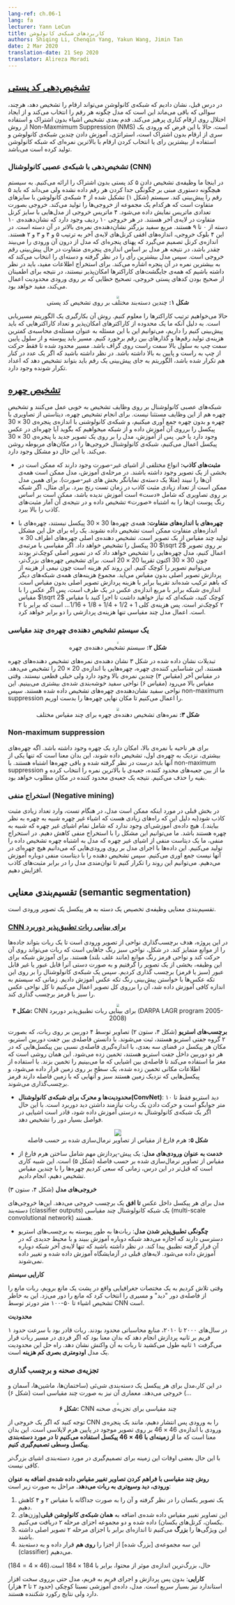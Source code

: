 ```yaml
---
lang-ref: ch.06-1
lang: fa
lecturer: Yann LeCun
title: کاربردهای شبکه‌ی کانولوشن
authors: Shiqing Li, Chenqin Yang, Yakun Wang, Jimin Tan
date: 2 Mar 2020
translation-date: 21 Sep 2020
translator: Alireza Moradi
---
```


 <!--
In the previous lecture, we demonstrated that a convolutional network can recognize digits, however, the question remains, how does the model pick each digit and avoid perturbation on neighboring digits. The next step is to detect non/overlapping objects and use the general approach of Non-Maximum Suppression (NMS). Now, given the assumption that the input is a series of non-overlapping digits, the strategy is to train several convolutional networks and using either majority vote or picking the digits corresponding to the highest score generated by the convolutional network.
-->

## [تشخیص‌دهی کد پستی](https://www.youtube.com/watch?v=ycbMGyCPzvE&t=43s)

در درس قبل، نشان دادیم که شبکه‌ی کانولوشن می‌تواند ارقام را تشخیص دهد، هرچند، سوالی که باقی می‌ماند این است که  مدل چگونه هر رقم را انتخاب می‌کند و از ایجاد اختلال روی ارقام کناری پرهیز می‌کند. قدم بعدی تشخیص اشیاء بدون اشتراک و استفاده از روش Non-Maxmimum Suppression (NMS) است. حالا با این فرض که ورودی یک سری از ارقام بدون اشتراک است، استراتژی، آموزش دادن چندین شبکه‌ی کانولوشن و استفاده از بیشترین رای یا انتخاب کردن ارقام با بالاترین نمره‌ای که شبکه کانولوشن تولید کرده است می‌باشد.  

<!--
### Recognition with CNN

Here we present the task of recognizing 5 non-overlapping zip codes. The system was not given any instructions on how to separate each digit but knows that is must predict 5 digits. The system (Figure 1) consists of 4 different sized convolutional networks, each producing one set of outputs. The output is represented in matrices. The four output matrices are from models with a different kernel width in the last layer. In each output, there are 10 rows, representing 10 categories from 0 to 9. The larger white square represents a higher score in that category. In these four output blocks, the horizontal sizes of the last kernel layers are 5, 4, 3 and 2 respectively. The size of the kernel decides the width of the model's viewing window on the input, therefore each model is predicting digits based on different window sizes. The model then takes a majority vote and selects the category that corresponds to the highest score in that window. To extract useful information, one should keep in mind that not all combinations of characters are possible, therefore error correction leveraging input restrictions is useful to ensure the outputs are true zip codes.

<center>
<img src="{{site.baseurl}}/images/week06/06-1/O1IN3JD.png" style="zoom: 40%; background-color:#DCDCDC;"/><br>
<b>Figure 1:</b> Multiple classifiers on zip code recognition
</center>

Now to impose the order of the characters. The trick is to utilize a shortest path algorithm. Since we are given ranges of possible characters and the total number of digits to predict, We can approach this problem by computing the minimum cost of producing digits and transitions between digit. The path has to be continuous from the lower left cell to the upper right cell on the graph, and the path is restricted to only contain movements from left to right and bottom to top. Note that if the same number is repeated next to each other, the algorithm should be able to distinguish there are repeated numbers instead of predicting a single digit.
-->

### تشخیص‌‌دهی با شبکه‌ی عصبی کانولوشنال (CNN)
در اینجا ما وظیفه‌ی تشخیص دادن ۵ کد پستی بدون اشتراک را ارائه می‌کنیم. به سیستم هیچگونه دستوری مبنی بر چگونگی جدا کردن هر رقم داده نشده ولی می‌داند که باید ۵ رقم را پیش‌بینی کند. سیستم (شکل ۱) تشکیل شده از ۴ شبکه‌ی کانولوشن با سایزهای متفاوت است که هرکدام یک مجموعه از خروجی‌ها را تولید می‌کند. خروجی بصورت تعدادی ماتریس نمایش داده می‌شود. ۴ ماتریس خروجی از مدل‌هایی با سایز کرنل متفاوت در لایه‌ی آخر هستند. در هر خروجی ۱۰ ردیف وجود دارد که نشان‌دهنده‌ی ۱۰ دسته از ۰ تا ۹ هستند. مربع سفید بزرگتر نشان‌دهنده‌ی نمره‌ی بالاتر در آن دسته است. در این ۴ بلوک خروجی، اندازه‌های افقی کرنل‌های لایه‌ی آخر به ترتیب ۵ و ۴ و ۳ و ۲ هستند. اندازه‌ی کرنل تصمیم می‌گیرد که پهنای پنجره‌ای که مدل از درون آن ورودی را می‌بیند چقدر باشد، در نتیجه هر مدل بر اساس اندازه‌ی پنجره‌ی متفاوت در حال پیش‌بینی رقم خروجی است. سپس مدل بیشترین رأی را در نظر گرفته و دسته‌ای را انتخاب می‌کند که به بیشترین نمره در آن پنجره اشاره می‌کند. برای استخراج اطلاعات مفید،‌ باید در نظر داشته باشیم که همه‌ی جایگشت‌های کاراکترها امکان‌پذیر نیستند، در نتیجه برای اطمینان از صحیح بودن کدهای پستی خروجی، تصحیح خطایی که بر روی ورودی محدودیت اعمال می‌کند، مفید خواهد بود. 

<center>
<img src="{{site.baseurl}}/images/week06/06-1/O1IN3JD.png" style="zoom: 40%; background-color:#DCDCDC;"/><br>
<b>شکل ۱:</b> چندین دسته‌بند مختلف بر روی تشخیص کد پستی
</center>

حالا می‌خواهیم ترتیب کاراکترها را معلوم کنیم. روش آن بکارگیری یک الگوریتم مسیریابی است. به دلیل آنکه ما یک محدوده از کاراکترهای امکان‌پذیر و تعداد کاراکترهایی که باید پیش‌بینی کنیم را داریم، می‌توانیم این با این مسئله به عنوان مسئله‌ی محاسبه‌ی کمترین هزینه‌ی تولید رقم‌ها و گذارهای بین رقم برخورد کنیم. مسیر باید پیوسته و از سلول پایین سمت چپ به سلول بالا سمت راست روی گراف باشد. مسیر محدود شده تا فقط حرکت از چپ به راست و پایین به بالا داشته باشد. در نظر داشته باشید که اگر یک عدد در کنار هم تکرار شده باشد، الگوریتم به جای پیش‌بینی یک رقم باید بتواند تشخیص دهد که اعداد تکرار شونده وجود دارد.

<!--
## [Face detection](https://www.youtube.com/watch?v=ycbMGyCPzvE&t=1241s)

Convolutional neural networks perform well on detection tasks and face detection is no exception. To perform face detection we collect a dataset of images with faces and without faces, on which we train a convolutional net with a window size such as 30 $\times$ 30 pixels and ask the network to tell whether there is a face or not. Once trained, we apply the model to a new image and 30 $\times$ 30 pixel window, the convolutional net will light up the output at the corresponding locations. However, two problems exist.


- **False Positives**: There are many different variations of non-face objects that may appear in a patch of an image. During the training stage, the model may not see all of them (*i.e.* a fully representative set of non-face patches). Therefore, the model may suffer from a lot of false positives at test time. For example, if the network has not been trained on images containing hands, it may detect faces based on skin tones and incorrectly classify patches of images containing hands as faces, thereby giving rise to false positives.

- **Different Face Size:** Not all faces are 30 $\times$ 30 pixels, so faces of differing sizes may not be detected. One way to handle this issue is to generate multi-scale versions of the same image. The original detector will detect faces around 30 $\times$ 30 pixels. If applying a scale on the image of factor $\sqrt 2$, the model will detect faces that were smaller in the original image since what was 30 $\times$ 30 is now 20 $\times$ 20 pixels roughly. To detect bigger faces, we can downsize the image. This process is inexpensive as half of the expense comes from processing the original non-scaled image. The sum of the expenses of all other networks combined is about the same as processing the original non-scaled image. The size of the network is the square of the size of the image on one side, so if you scale down the image by $\sqrt 2$, the network you need to run is smaller by a factor of 2. So the overall cost is $1+1/2+1/4+1/8+1/16…$, which is 2. Performing a multi-scale model only doubles the computational cost.

-->


## [تشخیص چهره](https://www.youtube.com/watch?v=ycbMGyCPzvE&t=1241s)

شبکه‌های عصبی کانولوشنال بر روی وظایف تشخیص به خوبی عمل می‌کنند و تشخیص چهره هم از این وظایف مستثنا نیست. برای انجام تشخیص چهره، دیتاستی از تصاویری با چهره و بدون چهره جمع آوری میکنیم، و شبکه‌ی کانولوشنی با اندازه‌ی پنجره‌ی ${30 \times 30}$ پیکسل را برروی آن آموزش داده و از شبکه میخواهیم که بگوید آیا چهره‌ای در عکس وجود دارد یا خیر. پس از آموزش، مدل را بر روی یک تصویر جدید با پنجره‌ی ${30 \times 30}$ پیکسل اعمال می‌کنیم، شبکه‌ی کانولوشنال خروجی‌ها را در مکان‌های مربوطه روشن می‌کند. با این حال دو مشکل وجود دارد.


- **مثبت‌های کاذب:** انواع مختلفی از اشیای غیر-صورت وجود دارند که ممکن است در بخشی از یک تصویر وجود داشته باشند. در مرحله‌ی آموزش، مدل ممکن است همه‌ی آن‌ها را نبیند (مثلا یک دسته‌ی نمایانگر بخش های غیر-صورت). برای همین مدل ممکن است از تعداد زیادی مثبت کاذب در زمان تست رنج ببرد. برای مثال، اگر شبکه بر روی تصاویری که شامل «دست» است آموزش ندیده باشد، ممکن است بر اساس رنگ پوست ان‌ها را به اشتباه «صورت» تشخیص داده و در نتیجه‌ی آن آمار مثبت‌های کاذب را بالا ببرد.

- **چهره‌های با اندازه‌های متفاوت:** همه‌ی چهره‌ها ${30 \times 30}$ پیکسل نیستند، چهره‌های با اندازه‌های متفاوت ممکن است تشخیص داده نشوند. یک راه برای حل این مشکل تولید چند مقیاس از یک تصویر است. تشخیص دهنده‌ی اصلی چهره‌های اطراف ${30 \times 30}$ پیکسل را تشخیص خواهد داد. اگر مقیاسی با مرتبه‌ی $\sqrt 2$ بر روی تصویر اعمال کنیم، مدل چهره‌هایی را تشخیص خواهد داد که در تصویر اصلی کوچک‌تر بودند چون ${30 \times 30}$ اکنون تقریبا ${20 \times 20}$ است. برای تشخیص چهره‌های بزرگ‌تر، می‌توانیم تصویر را کوچک کنیم. این روند کم هزینه است چون نیمی از هزینه از پردازش تصویر اصلی بدون مقیاس می‌آید. مجموع هزینه‌های همه‌ی شبکه‌های دیگر که باهم ترکیب شده‌اند تقریبا برابر با هزینه پردازش تصویر اصلی بدون مقیاس است. اندازه‌ی شبکه برابر با مربع اندازه‌ی عکس در یک طرف است، پس اگر عکس را با مقیاس $\sqrt 2$ کوچک کنید، شبکه‌ای که نیاز خواهید داشت تا اجرا کنید با مقیاس ۲ کوچک‌تر است. پس هزینه‌ی کلی $1+1/2+1/4+1/8+1/16…$ است که برابر با ۲ است. اعمال مدل چند مقیاسی تنها هزینه‌ی پردازشی را دو برابر خواهد کرد.

<!--
### A multi-scale face detection system

<center>
<img src="{{site.baseurl}}/images/week06/06-1/8R3v0Dj.png" style="zoom: 30%; background-color:#DCDCDC;"/><br>
<b>Figure 2:</b> Face detection system
</center>

The maps shown in (Figure 3) indicate the scores of face detectors. This face detector recognizes faces that are 20 $\times$ 20 pixels in size. In fine-scale (Scale 3) there are many high scores but are not very definitive. When the scaling factor goes up (Scale 6), we see more clustered white regions. Those white regions represent detected faces. We then apply non-maximum suppression to get the final location of the face.

<center>
<img src="{{site.baseurl}}/images/week06/06-1/CQ8T00O.png" style="zoom: 40%; background-color:#DCDCDC;"/><br>
<b>Figure 3:</b> Face detector scores for various scaling factors
</center>
-->

### یک سیستم تشخیص دهنده‌ی چهره‌ی چند مقیاسی

<center>
<img src="{{site.baseurl}}/images/week06/06-1/8R3v0Dj.png" style="zoom: 30%; background-color:#DCDCDC;"/><br>
<b>شکل ۲:</b> سیستم تشخیص دهنده‌ی چهره
</center>

تبدیلات نشان داده شده در شکل ۳ نشان دهنده‌ی نمره‌های تشخیص دهنده‌های چهره هستند. این شناسایی‌ کننده‌ی چهره، چهره‌هایی با اندازه‌‌ی ${20 \times 20}$ را تشخیص می‌دهد. در مقیاس آخر (مقیاس ۳) چندین نمره‌ی بالا وجود دارد ولی خیلی قطعی نیستند. وقتی مقیاس بالا می‌رود (مقیاس ۶) نواحی سفید خوشه‌بندی شده‌ی بیشتری می‌بینیم. این نواحی سفید نشان‌دهنده‌ی چهره‌های تشخیص داده شده هستند. سپس non-maximum suppression را اعمال می‌کنیم تا مکان نهایی چهره‌ها را بدست اوریم.

<center>
<img src="{{site.baseurl}}/images/week06/06-1/CQ8T00O.png" style="zoom: 40%; background-color:#DCDCDC;"/><br>
<b>شکل ۳:</b> نمره‌های تشخیص دهنده‌ی چهره برای چند مقیاس مختلف
</center>

<!---
### Non-maximum suppression

For each high-scoring region, there is probably a face underneath. If more faces are detected very close to the first, it means that only one should be considered correct and the rest are wrong. With non-maximum suppression, we take the highest-scoring of the overlapping bounding boxes and remove the others. The result will be a single bounding box at the optimum location.
-->

### Non-maximum suppression

برای هر ناحیه با نمره‌ی بالا، امکان دارد یک چهره وجود داشته باشد. اگه چهره‌های بیشتری، نزدیک به چهره‌ی اول، تشخیص داده شوند، این بدان معنا است که تنها یکی از آنها باید درست در نظر گرفته شده و باقی چهره‌ها اشتباه هستند. با non-maximum suppression ما از بین جعبه‌های محدود کننده، جعبه‌ی با بالاترین نمره را انتخاب کرده و بقیه را حذف می‌کنیم. نتیجه یک جعبه‌ی محدود کننده در مکان مطلوب خواهد بود.

<!--
### Negative mining

In the last section, we discussed how the model may run into a large number of false positives at test time as there are many ways for non-face objects to appear similar to a face. No training set will include all the possible non-face objects that look like faces. We can mitigate this problem through negative mining. In negative mining, we create a negative dataset of non-face patches which the model has (erroneously) detected as faces. The data is collected by running the model on inputs that are known to contain no faces. Then we retrain the detector using the negative dataset. We can repeat this process to increase the robustness of our model against false positives.
-->

### استخراج منفی (Negative mining)

در بخش قبلی در مورد اینکه ممکن است مدل، در هنگام تست، وارد تعداد زیادی مثبت کاذب شود(به دلیل این که راه‌های زیادی هست که اشیاء غیر چهره شبیه به چهره به نظر بیایند.). هیچ داده‌ی آموزشی‌ای وجود ندارد که شامل تمام اشیای غیر چهره که شبیه به چهره هستند باشد. ما می‌توانیم این مشکل را با استخراج منفی کاهش دهیم. در استخراج منفی،‌ ما یک دیتاست منفی از اشیای غیر چهره که مدل به اشتباه چهره تشخیص داده را تولید می‌کنیم. این داده‌ها با اجرای مدل بر روی ورودی‌هایی که می‌دانیم هیچ چهره‌ای در آنها نیست جمع اوری می‌کنیم. سپس تشخیص دهنده را با دیتاست منفی دوباره آموزش می‌دهیم. می‌توانیم این روند را تکرار کنیم تا توان‌مندی مدل را در برابر مثبت‌های کاذب افزایش دهیم. 

<!--
## Semantic segmentation

Semantic segmentation is the task of assigning a category to every pixel in an input image.
-->

## تقسیم‌بندی معنایی (semantic segmentation)

تقسیم‌بندی معنایی وظیفه‌ی تخصیص یک دسته به هر پیکسل یک تصویر ورودی است.

<!--
### [CNN for Long Range Adaptive Robot Vision](https://www.youtube.com/watch?v=ycbMGyCPzvE&t=1669s)

In this project, the goal was to label regions from input images so that a robot can distinguish between roads and obstacles. In the figure, the green regions are areas the robot can drive on and the red regions are obstacles like tall grass. To train the network for this task, we took a patch from the image and manually label it traversable or not (green or red). We then train the convolutional network on the patches by asking it to predict the color of the patch. Once the system is sufficiently trained, it is applied to the entire image, labeling all the regions of the image as green or red.

<center>
<img src="{{site.baseurl}}/images/week06/06-1/5mM7dTT.png" style="zoom: 40%; background-color:#DCDCDC;"/><br>
<b>Figure 4:</b> CNN for Long Range Adaptive Robot Vision (DARPA LAGR program 2005-2008)
</center>

There were five categories for prediction: 1) super green, 2) green, 3) purple: obstacle foot line, 4) red obstacle  5) super red: definitely an obstacle.
-->

### [CNN برای بینایی ربات تطبیق‌پذیر دوربرد](https://www.youtube.com/watch?v=ycbMGyCPzvE&t=1669s)

در این پروژه، هدف برچسب‌گذاری نواحی از تصویر ورودی است تا یک ربات بتواند جاده‌ها را از موانع متمایز کند. در شکل، نواحی سبز رنگ جاهایی است که ربات می‌تواند روی آن حرکت کند و نواحی قرمز رنگ موانع (مانند علف بلند) هستند. برای آموزش شبکه برای این وظیفه، بخشی از یک تصویر را گرفتیم و به صورت دستی آنرا قابل عبور یا غیر قابل عبور (سبز یا قرمز) برچسب گذاری کردیم. سپس یک شبکه‌ی کانولوشنال را بر روی این تکه عکس‌ها با خواستن پیش‌بینی رنگ تکه عکس آموزش دادیم. زمانی که سیستم به اندازه کافی آموزش داده شد، آن را برروی کل تصویر اعمال می‌کنیم تا کل نواحی عکس را سبز یا قرمز برچسب گذاری کند.

<center>
<img src="{{site.baseurl}}/images/week06/06-1/5mM7dTT.png" style="zoom: 40%; background-color:#DCDCDC;"/><br>
<b>شکل ۴:</b> CNN برای بینایی ربات تطبیق‌پذیر دوربرد (DARPA LAGR program 2005-2008)
</center>

<!--
**Stereo Labels** (Figure 4, Column 2)
 Images are captured by the 4 cameras on the robot, which are grouped into 2 stereo vision pairs. Using the known distances between the stereo pair cameras, the positions of every pixel in 3D space are then estimated by measuring the relative distances between the pixels that appear in both the cameras in a stereo pair. This is the same process our brains use to estimate the distance of the objects that we see. Using the estimated position information, a plane is fit to the ground, and pixels are then labeled as green if they are near the ground and red if they are above it.
 -->
 
 **برچسب‌های استریو** (شکل ۴، ستون ۲)
 تصاویر توسط ۴ دوربین بر روی ربات، که بصورت ۲ گروه جفتی استریو هستند،  ثبت می‌شوند. با دانستن فاصله‌ی بین جفت دوربین استریو، مکان هر پیکسل در فضای سه بعدی، با اندازه‌گیری فاصله‌ی نسبی بین پیکسل‌هایی که در هر دو دوربین داخل جفت استریو هستند، تخمین زده می‌شود. این همان روشی است که مغز ما استفاده می‌کند تا فاصله‌ی بین اشیایی که ما می‌بینیم را تخمین بزند. با استفاده از اطلاعات مکانی تخمین زده شده، یک سطح بر روی زمین قرار داده می‌شود، و پیکسل‌هایی که نزدیک زمین هستند سبز و آنهایی که با زمین فاصله دارند قرمز برچسب‌گذاری می‌شوند. 

<!--
* **Limitations & Motivation for ConvNet**: The stereo vision only works up to 10 meters and driving a robot requires long-range vision. A ConvNet however, is capable of detecting objects at much greater distances, if trained correctly.

<center>
<img src="{{site.baseurl}}/images/week06/06-1/rcxY4Lb.png" style="zoom: 100%; background-color:#DCDCDC;"/><br>
<b>Figure 5:</b> Scale-invariant Pyramid of Distance-normalized Images
</center>
-->

* **محدودیت‌ها و محرک‌ برای شبکه‌ی کانولوشنال(ConvNet)**: دید استریو فقط تا ۱۰ متر جوابگو است و حرکت دادن یک ربات نیازمند داشتن دید دوربرد است. با این حال اگر یک شبکه‌ی کانولوشنال به درستی آموزش داده شود، قادر است اشیایی در فواصل بسیار دور را تشخیص دهد.

<center>
<img src="{{site.baseurl}}/images/week06/06-1/rcxY4Lb.png" style="zoom: 100%; background-color:#DCDCDC;"/><br>
<b>شکل ۵:</b> هرم فارغ از مقیاس از تصاویر نرمال‌سازی شده بر حسب فاصله
</center>

<!--
* **Served as Model Inputs**: Important pre-processing includes building a scale-invariant pyramid of distance-normalized images (Figure 5). It is similar to what we have done earlier of this lecture when we tried to detect faces of multiple scales.
-->

* **خدمت به عنوان ورودی‌های مدل**: یک پیش-پردازش مهم شامل ساختن هرم فارغ از مقیاس از تصاویر نرمال‌سازی شده بر حسب فاصله (شکل ۵) است. این شبیه کاری است که قبل‌تر در این درس، زمانی که سعی کردیم چهره‌ها را با چندین مقیاس تشخیص دهیم، انجام دادیم. 

<!--
**Model Outputs** (Figure 4, Column 3)

The model outputs a label for every pixel in the image **up to the horizon**. These are classifier outputs of a multi-scale convolutional network.
-->

**خروجی‌های مدل** (شکل ۴، ستون ۳)

مدل برای هر پیکسل داخل عکس **تا افق** یک برچسب خروجی می‌دهد. این‌ها خروجی‌های دسته‌بند (classifier outputs) یک شبکه کانولوشنال چند مقیاسی (multi-scale convolutional network) هستند.

<!--
* **How the Model Becomes Adaptive**: The robots have continuous access to the stereo labels, allowing the network to re-train, adapting to the new environment it's in. Please note that only the last layer of the network would be re-trained. The previous layers are trained in the lab and fixed.
-->
* **چگونگی تطبیق‌پذیر شدن مدل**: ربات‌ها به طور پیوسته به برچسب‌های استریو دسترسی دارند که اجازه می‌دهد شبکه دوباره آموزش ببیند و با محیط جدیدی که در آن قرار گرفته تطبیق پیدا کند. در نظر داشته باشید که تنها لایه‌ی آخر شبکه دوباره آموزش داده می‌شود. لایه‌های قبلی در آزمایشگاه آموزش داده شده و تغییر داده نمی‌شوند.

<!--
**System Performance**

When trying to get to a GPS coordinate on the other side of a barrier, the robot "saw" the barrier from far away and planned a route that avoided it. This is thanks to the CNN detecting objects up 50-100m away.
-->

**کارایی سیستم**

وقتی تلاش کردیم به یک مختصات جغرافیایی واقع در پشت یک مانع برویم، ربات مانع را از فاصله‌ی دور "دید" و مسیری را انتخاب کرد که مانع را دور می‌زد. این به خاطر تشخیص اشیاء تا ۵۰-۱۰۰ متر دورتر توسط CNN است.

<!--
**Limitation**

Back in the 2000s, computation resources were restricted. The robot was able to process around 1 frame per second, which means it would not be able to detect a person that walks in its way for a whole second before being able to react. The solution for this limitation is a **Low-Cost Visual Odometry** model. It is not based on neural networks, has a vision of ~2.5m but reacts quickly.
-->

**محدودیت‌**

در سال‌های ۲۰۰۰ تا ۲۰۱۰، منابع محاسباتی محدود بودند. ربات قادر بود با سرعت حدود ۱ فریم بر ثانیه پردازش انجام دهد که بدان معنا بود که اگر فردی در مسیر ربات قرار می‌گرفت ۱ ثانیه طول می‌کشید تا ربات به آن واکنش نشان دهد. راه حل این محدودیت یک مدل **اودومتری بصری کم هزینه** است.

<!--
### Scene Parsing and Labelling

In this task, the model outputs an object category (buildings, cars, sky, etc.) for every pixel. The architecture is also multi-scale (Figure 6).

<center>
<img src="{{site.baseurl}}/images/week06/06-1/VpVbkl5.jpg" style="zoom: 30%; background-color:#DCDCDC;"/><br>
<b>Figure 6:</b> Multi-scale CNN for scene parsing
</center>

Notice that if we back project one output of the CNN onto the input, it corresponds to an input window of size $46\times46$ on the original image at the bottom of the Laplacian Pyramid. It means we are **using the context of $46\times46$ pixels to decide the category of the central pixel**.

However, sometimes this context size is not enough to determine the category for larger objects.
-->

### تجزیه‌ی صحنه و برچسب گذاری

در این کار،‌مدل برای هر پیکسل یک دسته‌بندی شی‌ئی (ساختمان‌ها، ماشین‌ها، آسمان و ...) خروجی می‌دهد. معماری آن نیز به صورت چند مقیاسی است (شکل ۶)

<center>
<img src="{{site.baseurl}}/images/week06/06-1/VpVbkl5.jpg" style="zoom: 30%; background-color:#DCDCDC;"/><br>
<b>شکل ۶:</b> CNN چند مقیاسی برای تجزیه‌ی صحنه
</center>

توجه کنید که اگر یک خروجی از CNN را به ورودی پس انتشار دهیم، مانند یک پنجره‌ی ورودی با اندازه‌ی ${46 \times 46}$ بر روی تصویر موجود در پایین هرم لاپلاسی است. این بدان معنا است که ما **از زمینه‌ای با ${46 \times 46}$ پیکسل استفاده می‌کنیم تا در مورد دسته‌بندی پیکسل وسطی تصمیم‌گیری کنیم**.

با این حال بعضی اوقات این زمینه برای تصمیم‌گیری در مورد دسته‌بندی اشیای بزرگ‌تر کافی نیست.


<!--
**The multiscale approach enables a wider vision by providing extra rescaled images as  inputs.** The steps are as follows:
1. Take the same image, reduce it by the factor of 2 and a factor of 4, separately.
2. These two extra rescaled images are fed to **the same ConvNet** (same weights, same kernels) and we get another two sets of Level 2 Features.
3. **Upsample** these features so that they have the same size as the Level 2 Features of the original image.
4. **Stack** the three sets of (upsampled) features together and feed them to a classifier.


Now the largest effective size of content, which is from the 1/4 resized image, is $184\times 184\, (46\times 4=184)$.

**Performance**: With no post-processing and running frame-by-frame, the model runs very fast even on standard hardware. It has a rather small size of training data (2k~3k), but the results are still record-breaking.
-->

**روش چند مقیاسی با فراهم کردن تصاویر تغییر مقیاس داده شده‌ی اضافه به عنوان ورودی، دید وسیع‌تری به ربات می‌دهد.** مراحل به صورت زیر است:
1. یک تصویر یکسان را در نظر گرفته و آن را به صورت جداگانه با مقیاس ۲ و ۴ کاهش دهیم.
2. این تصاویر تغییر مقیاس داده شده‌ی اضافه به **همان شبکه‌ی کانولوشن قبلی**(وزن‌های یکسان، کرنل‌های یکسان) داده شده و دو مجموعه اجزای مرحله‌ ۲ دریافت می‌کنیم. 
3. این ویژگی‌ها را **بزرگ** می‌کنیم تا اندازه‌ای برابر با اجزای مرحله ۲ تصویر اصلی داشته باشند.
4. این سه مجموعه‌ی [بزرگ شده] از اجزا را **روی هم** قرار داده و به دسته‌بند (classifier) می‌دهیم.    


حال، بزرگ‌ترین اندازه‌ی موثر از محتوا، برابر با ${184 \times 184}$ است.(${46 \times 4 = 184}$)

**کارایی**: بدون پس پردازش و اجرای فریم به فریم، مدل حتی برروی سخت افزار استاندارد نیز بسیار سریع است. مدل، داده‌ی آموزشی نسبتا کوچکی (حدود ۲ تا ۳ هزار) دارد ولی نتایج رکورد شکننده هستند.

